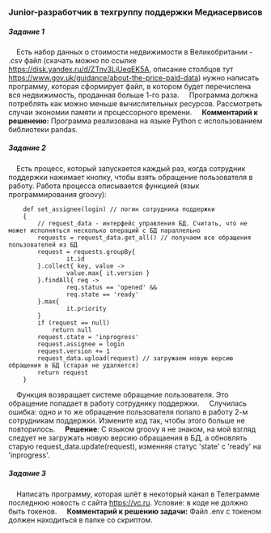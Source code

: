 ### Junior-разработчик в техгруппу поддержки Медиасервисов

##### Задание 1 
&nbsp;&nbsp;&nbsp;&nbsp;Есть набор данных о стоимости недвижимости в Великобритании - .csv файл (скачать можно по ссылке https://disk.yandex.ru/d/ZTnv3LiUeqEK5A, описание столбцов тут https://www.gov.uk/guidance/about-the-price-paid-data) нужно написать программу, которая  сформирует файл, в котором будет перечислена вся недвижимость, проданная больше 1-го раза.
&nbsp;&nbsp;&nbsp;&nbsp;Программа должна потреблять как можно меньше вычислительных ресурсов. Рассмотреть случаи экономии памяти и процессорного времени.
&nbsp;&nbsp;&nbsp;&nbsp;__Комментарий к решенеию:__ Программа реализована на языке Python с использованием библиотеки pandas.


##### Задание 2
&nbsp;&nbsp;&nbsp;&nbsp;Есть процесс, который запускается каждый раз, когда сотрудник поддержки нажимает кнопку, чтобы взять обращение пользователя в работу. Работа процесса описывается функцией (язык программирования groovy):
```grovy
    def set_assignee(login) // логин сотрудника поддержки
    {
        // request_data - интерфейс управления БД. Считать, что не может исполняться несколько операций с БД параллельно
        requests = request_data.get_all() // получаем все обращения пользователей из БД
        request = requests.groupBy{
                it.id
        }.collect{ key, value ->
                value.max{ it.version }
        }.findAll{ req ->
                req.status == 'opened' &&
                req.state == 'ready'
        }.max{
                it.priority
        }
        if (request == null)
            return null
        request.state = 'inprogress'
        request.assignee = login
        request.version += 1
        request_data.upload(request) // загружаем новую версию обращения в БД (старая не удаляется)
        return request
    }
```
&nbsp;&nbsp;&nbsp;&nbsp;Функция возвращает системе обращение пользователя. Это обращение попадает в работу сотруднику поддержки.
&nbsp;&nbsp;&nbsp;&nbsp;Случилась ошибка: одно и то же обращение пользователя попало в работу 2-м сотрудникам поддержки. Измените код так, чтобы этого больше не повторилось.
&nbsp;&nbsp;&nbsp;&nbsp;__Решение__: С языком groovy я не знаком, на мой взгляд следует не загружать новую версию обращаения в БД, а обновлять старую request_data.update(request), изменняя статус 'state' с 'ready' на 'inprogress'.  

##### Задание 3
&nbsp;&nbsp;&nbsp;&nbsp;Написать программу, которая шлёт в некоторый канал в Телеграмме последнюю новость с сайта https://vc.ru. Условие: в коде не должно быть токенов.
&nbsp;&nbsp;&nbsp;&nbsp;__Комментарий к решению задачи:__ Файл .env с токеном должен находиться в папке со скриптом.